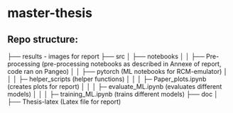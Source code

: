# master-thesis

## Repo structure: 

├── results - images for report
├── src
│   ├── notebooks
│   │   ├── Pre-processing (pre-processing notebooks as described in Annexe of report, code ran on Pangeo)
│   │   ├── pytorch (ML notebooks for RCM-emulator)
│   │   │   ├─ helper_scripts (helper functions)
│   │   │   ├─ Paper_plots.ipynb (creates plots for report)
│   │   │   ├─ evaluate_ML.ipynb (evaluates different models)
│   │   │   ├─ training_ML.ipynb (trains different models)
├── doc
│   ├── Thesis-latex (Latex file for report)

